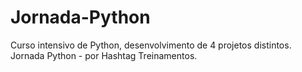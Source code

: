# Jornada-Python
Curso intensivo de Python, desenvolvimento de 4 projetos distintos. Jornada Python - por Hashtag Treinamentos.
